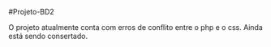 #Projeto-BD2

  O projeto atualmente conta com erros de conflito entre o php e o css. Ainda está sendo consertado.

